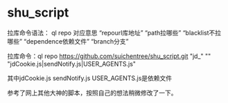 # shu_script

拉库命令语法：
ql repo <repourl> <path> <blacklist> <dependence> <branch>
对应意思 “repourl库地址” “path拉哪些” “blacklist不拉哪些” “dependence依赖文件” “branch分支”

拉库命令：ql repo https://github.com/suichentree/shu_script.git "jd_" "" "jdCookie.js|sendNotify.js|USER_AGENTS.js"

其中jdCookie.js sendNotify.js USER_AGENTS.js是依赖文件

参考了网上其他大神的脚本，按照自己的想法稍微修改了一下。
